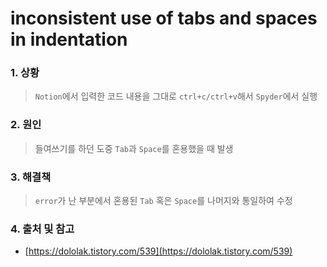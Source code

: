 # inconsistent use of tabs and spaces in indentation

### 1. 상황

> `Notion`에서 입력한 코드 내용을 그대로 `ctrl+c/ctrl+v`해서 `Spyder`에서 실행
> 

### 2. 원인

> 들여쓰기를 하던 도중 `Tab`과 `Space`를 혼용했을 때 발생
> 

### 3. 해결책

> `error`가 난 부분에서 혼용된 `Tab` 혹은 `Space`를 나머지와 통일하여 수정
> 

### 4. 출처 및 참고

- [https://dololak.tistory.com/539](https://dololak.tistory.com/539)